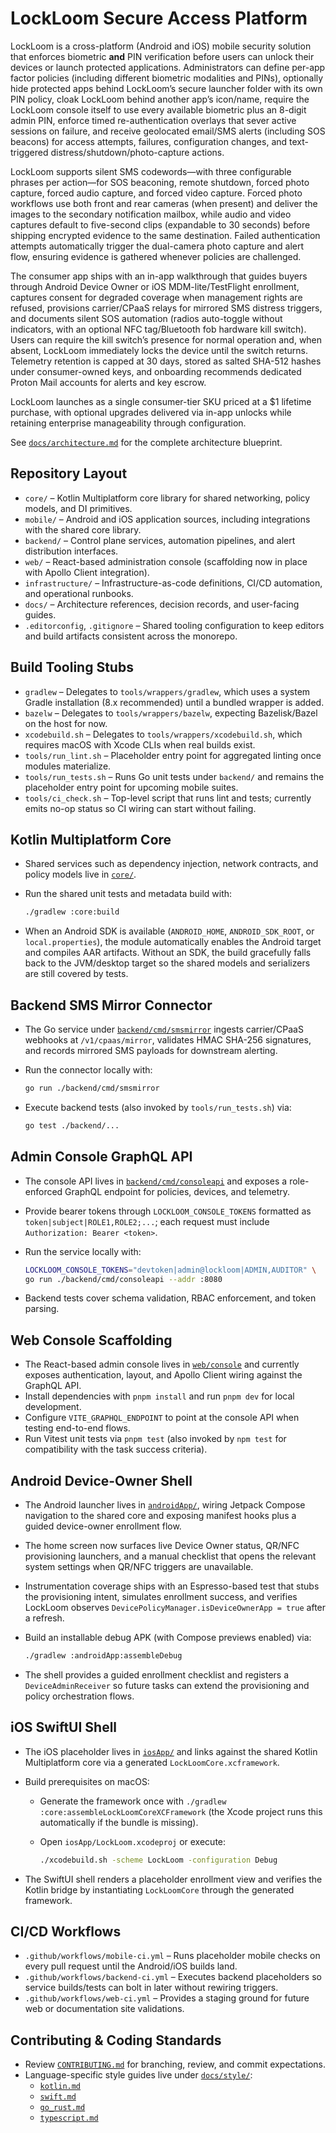 # LockLoom Secure Access Platform
LockLoom is a cross-platform (Android and iOS) mobile security solution that enforces biometric **and** PIN verification before users can unlock their devices or launch protected applications. Administrators can define per-app factor policies (including different biometric modalities and PINs), optionally hide protected apps behind LockLoom’s secure launcher folder with its own PIN policy, cloak LockLoom behind another app’s icon/name, require the LockLoom console itself to use every available biometric plus an 8-digit admin PIN, enforce timed re-authentication overlays that sever active sessions on failure, and receive geolocated email/SMS alerts (including SOS beacons) for access attempts, failures, configuration changes, and text-triggered distress/shutdown/photo-capture actions.

LockLoom supports silent SMS codewords—with three configurable phrases per action—for SOS beaconing, remote shutdown, forced photo capture, forced audio capture, and forced video capture. Forced photo workflows use both front and rear cameras (when present) and deliver the images to the secondary notification mailbox, while audio and video captures default to five-second clips (expandable to 30 seconds) before shipping encrypted evidence to the same destination. Failed authentication attempts automatically trigger the dual-camera photo capture and alert flow, ensuring evidence is gathered whenever policies are challenged.

The consumer app ships with an in-app walkthrough that guides buyers through Android Device Owner or iOS MDM-lite/TestFlight enrollment, captures consent for degraded coverage when management rights are refused, provisions carrier/CPaaS relays for mirrored SMS distress triggers, and documents silent SOS automation (radios auto-toggle without indicators, with an optional NFC tag/Bluetooth fob hardware kill switch). Users can require the kill switch’s presence for normal operation and, when absent, LockLoom immediately locks the device until the switch returns. Telemetry retention is capped at 30 days, stored as salted SHA-512 hashes under consumer-owned keys, and onboarding recommends dedicated Proton Mail accounts for alerts and key escrow.

LockLoom launches as a single consumer-tier SKU priced at a $1 lifetime purchase, with optional upgrades delivered via in-app unlocks while retaining enterprise manageability through configuration.

See [`docs/architecture.md`](docs/architecture.md) for the complete architecture blueprint.

## Repository Layout

- `core/` – Kotlin Multiplatform core library for shared networking, policy models, and DI primitives.
- `mobile/` – Android and iOS application sources, including integrations with the shared core library.
- `backend/` – Control plane services, automation pipelines, and alert distribution interfaces.
- `web/` – React-based administration console (scaffolding now in place with Apollo Client integration).
- `infrastructure/` – Infrastructure-as-code definitions, CI/CD automation, and operational runbooks.
- `docs/` – Architecture references, decision records, and user-facing guides.
- `.editorconfig`, `.gitignore` – Shared tooling configuration to keep editors and build artifacts consistent across the monorepo.

## Build Tooling Stubs

- `gradlew` – Delegates to `tools/wrappers/gradlew`, which uses a system Gradle installation (8.x recommended) until a bundled wrapper is added.
- `bazelw` – Delegates to `tools/wrappers/bazelw`, expecting Bazelisk/Bazel on the host for now.
- `xcodebuild.sh` – Delegates to `tools/wrappers/xcodebuild.sh`, which requires macOS with Xcode CLIs when real builds exist.
- `tools/run_lint.sh` – Placeholder entry point for aggregated linting once modules materialize.
- `tools/run_tests.sh` – Runs Go unit tests under `backend/` and remains the placeholder entry point for upcoming mobile suites.
- `tools/ci_check.sh` – Top-level script that runs lint and tests; currently emits no-op status so CI wiring can start without failing.

## Kotlin Multiplatform Core

- Shared services such as dependency injection, network contracts, and policy models live in [`core/`](core/).
- Run the shared unit tests and metadata build with:

  ```bash
  ./gradlew :core:build
  ```

- When an Android SDK is available (`ANDROID_HOME`, `ANDROID_SDK_ROOT`, or `local.properties`), the module automatically enables the Android target and compiles AAR artifacts. Without an SDK, the build gracefully falls back to the JVM/desktop target so the shared models and serializers are still covered by tests.

## Backend SMS Mirror Connector

- The Go service under [`backend/cmd/smsmirror`](backend/cmd/smsmirror) ingests carrier/CPaaS webhooks at `/v1/cpaas/mirror`, validates HMAC SHA-256 signatures, and records mirrored SMS payloads for downstream alerting.
- Run the connector locally with:

  ```bash
  go run ./backend/cmd/smsmirror
  ```

- Execute backend tests (also invoked by `tools/run_tests.sh`) via:

  ```bash
  go test ./backend/...
  ```

## Admin Console GraphQL API

- The console API lives in [`backend/cmd/consoleapi`](backend/cmd/consoleapi) and exposes a role-enforced GraphQL endpoint for policies, devices, and telemetry.
- Provide bearer tokens through `LOCKLOOM_CONSOLE_TOKENS` formatted as `token|subject|ROLE1,ROLE2;...`; each request must include `Authorization: Bearer <token>`.
- Run the service locally with:

  ```bash
  LOCKLOOM_CONSOLE_TOKENS="devtoken|admin@lockloom|ADMIN,AUDITOR" \
  go run ./backend/cmd/consoleapi --addr :8080
  ```

- Backend tests cover schema validation, RBAC enforcement, and token parsing.

## Web Console Scaffolding

- The React-based admin console lives in [`web/console`](web/console/) and currently exposes authentication, layout,
  and Apollo Client wiring against the GraphQL API.
- Install dependencies with `pnpm install` and run `pnpm dev` for local development.
- Configure `VITE_GRAPHQL_ENDPOINT` to point at the console API when testing end-to-end flows.
- Run Vitest unit tests via `pnpm test` (also invoked by `npm test` for compatibility with the task success criteria).

## Android Device-Owner Shell

- The Android launcher lives in [`androidApp/`](androidApp/), wiring Jetpack Compose navigation to the shared core and exposing manifest hooks plus a guided device-owner enrollment flow.
- The home screen now surfaces live Device Owner status, QR/NFC provisioning launchers, and a manual checklist that opens the relevant system settings when QR/NFC triggers are unavailable.
- Instrumentation coverage ships with an Espresso-based test that stubs the provisioning intent, simulates enrollment success, and verifies LockLoom observes `DevicePolicyManager.isDeviceOwnerApp = true` after a refresh.
- Build an installable debug APK (with Compose previews enabled) via:

  ```bash
  ./gradlew :androidApp:assembleDebug
  ```

- The shell provides a guided enrollment checklist and registers a `DeviceAdminReceiver` so future tasks can extend the provisioning and policy orchestration flows.

## iOS SwiftUI Shell

- The iOS placeholder lives in [`iosApp/`](iosApp/) and links against the shared Kotlin Multiplatform core via a generated `LockLoomCore.xcframework`.
- Build prerequisites on macOS:
  - Generate the framework once with `./gradlew :core:assembleLockLoomCoreXCFramework` (the Xcode project runs this automatically if the bundle is missing).
  - Open `iosApp/LockLoom.xcodeproj` or execute:

    ```bash
    ./xcodebuild.sh -scheme LockLoom -configuration Debug
    ```

- The SwiftUI shell renders a placeholder enrollment view and verifies the Kotlin bridge by instantiating `LockLoomCore` through the generated framework.

## CI/CD Workflows

- `.github/workflows/mobile-ci.yml` – Runs placeholder mobile checks on every pull request until the Android/iOS builds land.
- `.github/workflows/backend-ci.yml` – Executes backend placeholders so service builds/tests can bolt in later without rewiring triggers.
- `.github/workflows/web-ci.yml` – Provides a staging ground for future web or documentation site validations.

## Contributing & Coding Standards

- Review [`CONTRIBUTING.md`](CONTRIBUTING.md) for branching, review, and commit expectations.
- Language-specific style guides live under [`docs/style/`](docs/style/):
  - [`kotlin.md`](docs/style/kotlin.md)
  - [`swift.md`](docs/style/swift.md)
  - [`go_rust.md`](docs/style/go_rust.md)
  - [`typescript.md`](docs/style/typescript.md)
